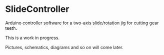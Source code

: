# SlideController
Arduino controller software for a two-axis slide/rotation jig for cutting gear teeth.


This is a work in progress.


Pictures, schematics, diagrams and so on will come later.



